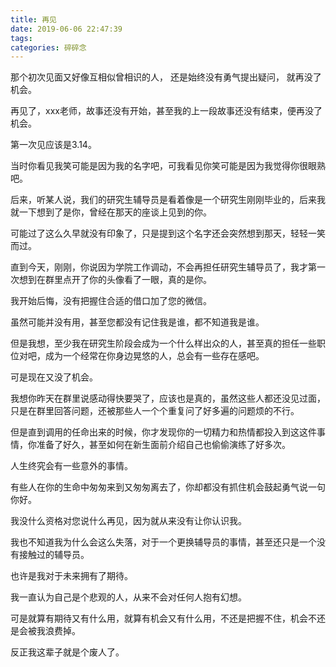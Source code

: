 ```yaml
---
title: 再见
date: 2019-06-06 22:47:39
tags:
categories: 碎碎念
---
```


 那个初次见面又好像互相似曾相识的人，
还是始终没有勇气提出疑问，
就再没了机会。

<!--more-->

再见了，xxx老师，故事还没有开始，甚至我的上一段故事还没有结束，便再没了机会。

第一次见应该是3.14。

当时你看见我笑可能是因为我的名字吧，可我看见你笑可能是因为我觉得你很眼熟吧。

后来，听某人说，我们的研究生辅导员是看着像是一个研究生刚刚毕业的，后来我就一下想到了是你，曾经在那天的座谈上见到的你。

可能过了这么久早就没有印象了，只是提到这个名字还会突然想到那天，轻轻一笑而过。

直到今天，刚刚，你说因为学院工作调动，不会再担任研究生辅导员了，我才第一次想到在群里点开了你的头像看了一眼，真的是你。

我开始后悔，没有把握住合适的借口加了您的微信。

虽然可能并没有用，甚至您都没有记住我是谁，都不知道我是谁。

但是我想，至少我在研究生阶段会成为一个什么样出众的人，甚至真的担任一些职位对吧，成为一个经常在你身边晃悠的人，总会有一些存在感吧。

可是现在又没了机会。

我想你昨天在群里说感动得快要哭了，应该也是真的，虽然这些人都还没见过面，只是在群里回答问题，还被那些人一个个重复问了好多遍的问题烦的不行。

但是直到调用的任命出来的时候，你才发现你的一切精力和热情都投入到这这件事情，你准备了好久，甚至如何在新生面前介绍自己也偷偷演练了好多次。

人生终究会有一些意外的事情。

有些人在你的生命中匆匆来到又匆匆离去了，你却都没有抓住机会鼓起勇气说一句你好。

我没什么资格对您说什么再见，因为就从来没有让你认识我。

我也不知道我为什么会这么失落，对于一个更换辅导员的事情，甚至还只是一个没有接触过的辅导员。

也许是我对于未来拥有了期待。

我一直认为自己是个悲观的人，从来不会对任何人抱有幻想。

可是就算有期待又有什么用，就算有机会又有什么用，不还是把握不住，机会不还是会被我浪费掉。

反正我这辈子就是个废人了。



 